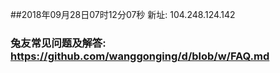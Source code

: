 ##2018年09月28日07时12分07秒 新址: 104.248.124.142
### 兔友常见问题及解答: https://github.com/wanggonging/d/blob/w/FAQ.md
